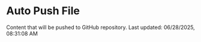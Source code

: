 # Auto Push File

Content that will be pushed to GitHub repository.
Last updated: 06/28/2025, 08:31:08 AM